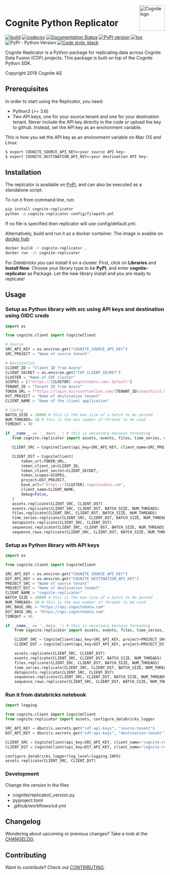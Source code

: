 <a href="https://cognite.com/">
    <img src="https://raw.githubusercontent.com/cognitedata/cognite-python-docs/master/img/cognite_logo.png" alt="Cognite logo" title="Cognite" align="right" height="80" />
</a>

# Cognite Python Replicator
[![build](https://webhooks.dev.cognite.ai/build/buildStatus/icon?job=github-builds/cognite-replicator/master)](https://jenkins.cognite.ai/job/github-builds/job/cognite-replicator/job/master/)
[![codecov](https://codecov.io/gh/cognitedata/cognite-replicator/branch/master/graph/badge.svg)](https://codecov.io/gh/cognitedata/cognite-replicator)
[![Documentation Status](https://readthedocs.com/projects/cognite-cognite-replicator/badge/?version=latest)](https://cognite-cognite-replicator.readthedocs-hosted.com/en/latest/)
[![PyPI version](https://badge.fury.io/py/cognite-replicator.svg)](https://pypi.org/project/cognite-replicator/)
[![tox](https://img.shields.io/badge/tox-3.6%2B-blue.svg)](https://www.python.org/downloads/release/python-366/)
![PyPI - Python Version](https://img.shields.io/pypi/pyversions/cognite-replicator)
[![Code style: black](https://img.shields.io/badge/code%20style-black-000000.svg)](https://github.com/ambv/black)

Cognite Replicator is a Python package for replicating data across Cognite Data Fusion (CDF) projects. This package is
built on top of the Cognite Python SDK.

Copyright 2019 Cognite AS

## Prerequisites
In order to start using the Replicator, you need:
* Python3 (>= 3.6)
* Two API keys, one for your source tenant and one for your destination tenant. Never include the API key directly in the code or upload the key to github. Instead, set the API key as an environment variable.

This is how you set the API key as an environment variable on Mac OS and Linux:
```bash
$ export COGNITE_SOURCE_API_KEY=<your source API key>
$ export COGNITE_DESTINATION_API_KEY=<your destination API key>
```

## Installation
The replicator is available on [PyPI](https://pypi.org/project/cognite-replicator/), and can also be executed as a standalone script.

To run it from command line, run:
```bash
pip install cognite-replicator
python -m cognite.replicator config/filepath.yml
```
If no file is specified then replicator will use config/default.yml.

Alternatively, build and run it as a docker container. The image is avaible on [docker hub](https://hub.docker.com/r/cognite/cognite-replicator):
```bash
docker build -t cognite-replicator .
docker run -it cognite-replicator
```

For *Databricks* you can install it on a cluster. First, click on **Libraries** and **Install New**.  Choose your library type to be **PyPI**, and enter **cognite-replicator** as Package. Let the new library install and you are ready to replicate!


## Usage

### Setup as Python library with src using API keys and destination using OIDC creds
 ```python
import os

from cognite.client import CogniteClient

# Source
SRC_API_KEY = os.environ.get("COGNITE_SOURCE_API_KEY")
SRC_PROJECT = "Name of source tenant"

# Destination
CLIENT_ID = "Client ID from Azure"
CLIENT_SECRET = os.environ.get("CDF_CLIENT_SECRET")
CLUSTER = "Name of CDF cluster"
SCOPES = [f"https://{CLUSTER}.cognitedata.com/.default"]
TENANT_ID = "Tenant ID from Azure"
TOKEN_URL = f"https://login.microsoftonline.com/{TENANT_ID}/oauth2/v2.0/token"
DST_PROJECT = "Name of destination tenant"
CLIENT_NAME = "Name of the client application"

# Config
BATCH_SIZE = 10000 # this is the max size of a batch to be posted
NUM_THREADS= 10 # this is the max number of threads to be used
TIMEOUT = 90

if __name__ == '__main__': # this is necessary because threading
    from cognite.replicator import assets, events, files, time_series, datapoints, sequences, sequence_rows

    CLIENT_SRC = CogniteClient(api_key=SRC_API_KEY, client_name=SRC_PROJECT)

    CLIENT_DST = CogniteClient(
        token_url=TOKEN_URL,
        token_client_id=CLIENT_ID,
        token_client_secret=CLIENT_SECRET,
        token_scopes=SCOPES,
        project=DST_PROJECT,
        base_url=f"https://{CLUSTER}.cognitedata.com",
        client_name=CLIENT_NAME,
        debug=False,
    )
    assets.replicate(CLIENT_SRC, CLIENT_DST)
    events.replicate(CLIENT_SRC, CLIENT_DST, BATCH_SIZE, NUM_THREADS)
    files.replicate(CLIENT_SRC, CLIENT_DST, BATCH_SIZE, NUM_THREADS)
    time_series.replicate(CLIENT_SRC, CLIENT_DST, BATCH_SIZE, NUM_THREADS)
    datapoints.replicate(CLIENT_SRC, CLIENT_DST)
    sequences.replicate(CLIENT_SRC, CLIENT_DST, BATCH_SIZE, NUM_THREADS)
    sequence_rows.replicate(CLIENT_SRC, CLIENT_DST, BATCH_SIZE, NUM_THREADS)
```

### Setup as Python library with API keys
```python
import os

from cognite.client import CogniteClient

SRC_API_KEY = os.environ.get("COGNITE_SOURCE_API_KEY")
DST_API_KEY = os.environ.get("COGNITE_DESTINATION_API_KEY")
PROJECT_SRC = "Name of source tenant"
PROJECT_DST = "Name of destination tenant"
CLIENT_NAME = "cognite-replicator"
BATCH_SIZE = 10000 # this is the max size of a batch to be posted
NUM_THREADS= 10 # this is the max number of threads to be used
SRC_BASE_URL = "https://api.cognitedata.com"
DST_BASE_URL = "https://api.cognitedata.com"
TIMEOUT = 90

if __name__ == '__main__': # this is necessary because threading
    from cognite.replicator import assets, events, files, time_series, datapoints, sequences, sequence_rows

    CLIENT_SRC = CogniteClient(api_key=SRC_API_KEY, project=PROJECT_SRC, base_url=SRC_BASE_URL, client_name=CLIENT_NAME)
    CLIENT_DST = CogniteClient(api_key=DST_API_KEY, project=PROJECT_DST, base_url=DST_BASE_URL, client_name=CLIENT_NAME, timeout=TIMEOUT)

    assets.replicate(CLIENT_SRC, CLIENT_DST)
    events.replicate(CLIENT_SRC, CLIENT_DST, BATCH_SIZE, NUM_THREADS)
    files.replicate(CLIENT_SRC, CLIENT_DST, BATCH_SIZE, NUM_THREADS)
    time_series.replicate(CLIENT_SRC, CLIENT_DST, BATCH_SIZE, NUM_THREADS)
    datapoints.replicate(CLIENT_SRC, CLIENT_DST)
    sequences.replicate(CLIENT_SRC, CLIENT_DST, BATCH_SIZE, NUM_THREADS)
    sequence_rows.replicate(CLIENT_SRC, CLIENT_DST, BATCH_SIZE, NUM_THREADS)
```

### Run it from databricks notebook
```python
import logging

from cognite.client import CogniteClient
from cognite.replicator import assets, configure_databricks_logger

SRC_API_KEY = dbutils.secrets.get("cdf-api-keys", "source-tenant")
DST_API_KEY = dbutils.secrets.get("cdf-api-keys", "destination-tenant")

CLIENT_SRC = CogniteClient(api_key=SRC_API_KEY, client_name="cognite-replicator")
CLIENT_DST = CogniteClient(api_key=DST_API_KEY, client_name="cognite-replicator")

configure_databricks_logger(log_level=logging.INFO)
assets.replicate(CLIENT_SRC, CLIENT_DST)
```

### Development

Change the version in the files
- cognite/replicator/_version.py
- pyproject.toml
- .github/workflows/cd.yml


## Changelog
Wondering about upcoming or previous changes? Take a look at the [CHANGELOG](https://github.com/cognitedata/cognite-replicator/blob/master/CHANGELOG.md).

## Contributing
Want to contribute? Check out [CONTRIBUTING](https://github.com/cognitedata/cognite-replicator/blob/master/CONTRIBUTING.md).

